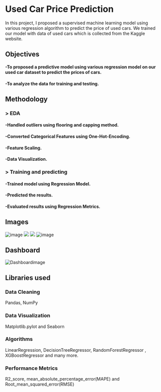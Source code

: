 
# Used Car Price Prediction
In this project, I proposed a supervised machine
learning model using various regression algorithm to predict the price of used cars.
We trained our model with data of used cars which is collected from the Kaggle website.

## Objectives
#### -To proposed a predictive model using various regression model on our used car dataset to predict the prices of cars.
#### -To analyze the data for training and testing.

## Methodology
### > EDA
#### -Handled outliers using flooring and capping method.
#### -Converted Categorical Features using One-Hot-Encoding.
#### -Feature Scaling.
#### -Data Visualization.
### > Training and predicting
#### -Trained model using Regression Model.
#### -Predicted the results.
#### -Evaluated results using Regression Metrics.

## Images
![image](https://user-images.githubusercontent.com/95271399/156746801-aca42f0f-da7d-4b47-a4c7-6b7d798ea3b7.png)
<img src ="https://user-images.githubusercontent.com/95271399/156744672-388f9369-62be-4aca-84d3-89897afc637d.PNG">
<img src ="https://user-images.githubusercontent.com/95271399/156744676-0c8c48fe-fc5d-4f08-8d64-c8fd8e8acf59.PNG">
![image](https://user-images.githubusercontent.com/95271399/156748485-307a5f94-790e-4475-9922-df01e84679af.png)

## Dashboard
![Dashboardimage](https://user-images.githubusercontent.com/95271399/157279987-9390bc2d-04d7-4b26-9767-e78388e53b75.PNG)

## Libraries used

### Data Cleaning
Pandas, NumPy

### Data Visualization
Matplotlib.pylot and Seaborn

### Algorithms
LinearRegression, DecisionTreeRegressor, RandomForestRegressor , XGBoostRegressor and many more.

### Performance Metrics
R2_score, mean_absolute_percentage_error(MAPE) and Root_mean_squared_error(RMSE)
